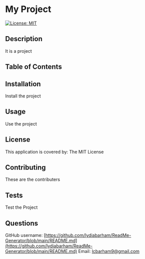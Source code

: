 # My Project

[![License: MIT](https://img.shields.io/badge/License-MIT-yellow.svg)](https://opensource.org/licenses/MIT)
  
## Description
It is a project

## Table of Contents

## Installation
Install the project

## Usage
Use the project

## License
This application is covered by: The MIT License

## Contributing
These are the contributers

## Tests
Test the Project

## Questions
GitHub username: [https://github.com/lydiabarham/ReadMe-Generator/blob/main/README.md](https://github.com/lydiabarham/ReadMe-Generator/blob/main/README.md)
Email: [lcbarham9@gmail.com](lcbarham9@gmail.com)

  